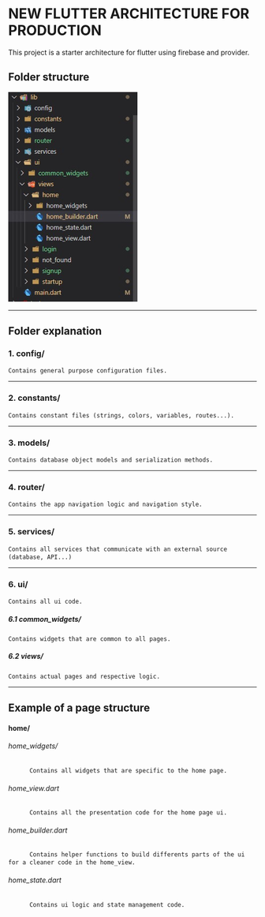 # NEW FLUTTER ARCHITECTURE FOR PRODUCTION
This project is a starter architecture for flutter using firebase and provider. 
## Folder structure
![Image of Folder Structure](https://github.com/MDiakhate12/DIAKHATE_FLUTTER_ARCHITECTURE/blob/master/tree.jpg)
***
## Folder explanation

  ### 1. config/
    Contains general purpose configuration files.
  *** 
  ### 2. constants/
    Contains constant files (strings, colors, variables, routes...).
  *** 
  ### 3. models/
    Contains database object models and serialization methods. 
  *** 
  ### 4. router/
    Contains the app navigation logic and navigation style.
  *** 
  ### 5. services/
    Contains all services that communicate with an external source (database, API...)
  *** 
  ### 6. ui/
    Contains all ui code. 
   ##### 6.1 common_widgets/
    Contains widgets that are common to all pages.
    
   ##### 6.2 views/
    Contains actual pages and respective logic.
  ***
## Example of a page structure

   #### home/
   ###### home_widgets/
          Contains all widgets that are specific to the home page.
   ###### home_view.dart
          Contains all the presentation code for the home page ui.
   ###### home_builder.dart
          Contains helper functions to build differents parts of the ui for a cleaner code in the home_view.
   ###### home_state.dart
          Contains ui logic and state management code.
